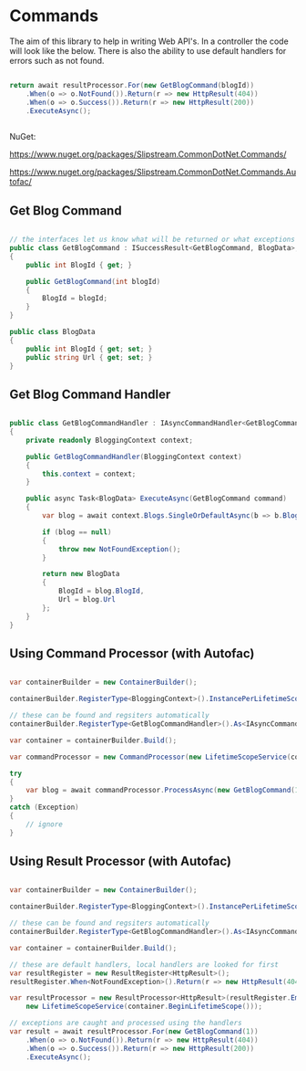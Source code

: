 # Commands

The aim of this library to help in writing Web API's. In a controller the code will look like the below. There is also the ability to use default handlers for errors such as not found.

```cs

return await resultProcessor.For(new GetBlogCommand(blogId))
    .When(o => o.NotFound()).Return(r => new HttpResult(404))
    .When(o => o.Success()).Return(r => new HttpResult(200))
    .ExecuteAsync();
    
```

NuGet:

https://www.nuget.org/packages/Slipstream.CommonDotNet.Commands/

https://www.nuget.org/packages/Slipstream.CommonDotNet.Commands.Autofac/


## Get Blog Command

```cs

// the interfaces let us know what will be returned or what exceptions can be thrown
public class GetBlogCommand : ISuccessResult<GetBlogCommand, BlogData>, INotFoundResult
{
    public int BlogId { get; }

    public GetBlogCommand(int blogId)
    {
        BlogId = blogId;
    }
}

public class BlogData
{
    public int BlogId { get; set; }
    public string Url { get; set; }
}

```


## Get Blog Command Handler

```cs

public class GetBlogCommandHandler : IAsyncCommandHandler<GetBlogCommand, BlogData>
{
    private readonly BloggingContext context;

    public GetBlogCommandHandler(BloggingContext context)
    {
        this.context = context;
    }

    public async Task<BlogData> ExecuteAsync(GetBlogCommand command)
    {
        var blog = await context.Blogs.SingleOrDefaultAsync(b => b.BlogId == command.BlogId);

        if (blog == null)
        {
            throw new NotFoundException();
        }

        return new BlogData
        {
            BlogId = blog.BlogId,
            Url = blog.Url
        };
    }
}

```


## Using Command Processor (with Autofac)

```cs

var containerBuilder = new ContainerBuilder();

containerBuilder.RegisterType<BloggingContext>().InstancePerLifetimeScope();

// these can be found and regsiters automatically
containerBuilder.RegisterType<GetBlogCommandHandler>().As<IAsyncCommandHandler<GetBlogCommand, BlogData>>();

var container = containerBuilder.Build();

var commandProcessor = new CommandProcessor(new LifetimeScopeService(container.BeginLifetimeScope()));

try
{
    var blog = await commandProcessor.ProcessAsync(new GetBlogCommand(1));
}
catch (Exception)
{
    // ignore
}

```


## Using Result Processor (with Autofac)

```cs

var containerBuilder = new ContainerBuilder();

containerBuilder.RegisterType<BloggingContext>().InstancePerLifetimeScope();

// these can be found and regsiters automatically
containerBuilder.RegisterType<GetBlogCommandHandler>().As<IAsyncCommandHandler<GetBlogCommand, BlogData>>();

var container = containerBuilder.Build();

// these are default handlers, local handlers are looked for first 
var resultRegister = new ResultRegister<HttpResult>();
resultRegister.When<NotFoundException>().Return(r => new HttpResult(404));

var resultProcessor = new ResultProcessor<HttpResult>(resultRegister.Emit(),
    new LifetimeScopeService(container.BeginLifetimeScope()));

// exceptions are caught and processed using the handlers
var result = await resultProcessor.For(new GetBlogCommand(1))
    .When(o => o.NotFound()).Return(r => new HttpResult(404))
    .When(o => o.Success()).Return(r => new HttpResult(200))
    .ExecuteAsync();

```


